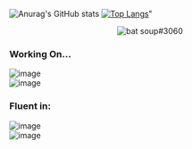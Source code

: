 ![Anurag's GitHub stats](https://github-readme-stats.vercel.app/api?username=batsoup804&show_icons=true&theme=blue-green)
[![Top Langs](https://github-readme-stats.vercel.app/api/top-langs/?username=batsoup804&layout=compact&theme=blue-green)](https://github.com/anuraghazra/github-readme-stats)"
<p align="center">
  <img src="https://discord.c99.nl/widget/theme-1/756562171193852075.png" alt="bat soup#3060" />
</p>

### Working On...

![image](https://user-images.githubusercontent.com/83473782/137993086-f9571075-60d8-4f02-b385-f759003e8269.png)
<br>
![image](https://user-images.githubusercontent.com/83473782/137994088-6871e0bf-e8fa-458d-b8ba-c25f5953abce.png)


### Fluent in:

![image](https://user-images.githubusercontent.com/83473782/137993628-10663920-d1d4-4f1a-a4ac-ba577e4720d1.png)
<br>
![image](https://user-images.githubusercontent.com/83473782/137993483-a70b3c42-ed76-4423-a8f2-ac744bef7805.png)
